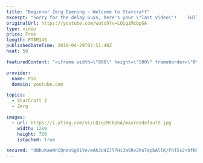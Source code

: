 ```yaml
---
title: "Beginner Zerg Opening - Welcome to Starcraft"
excerpt: "Sorry for the delay Guys, here's your \"last video\"!    Full Playlist(Videos may not be released yet) https://www.youtube.com/playlist?list=PLFUDU8AOevUfLTtmAeBf1mvJ1VIa7dy0g  Like the content? Then consider to leave a thumbs up and subscribe! ;) Videos dont appear in your feed and you want to get notified"
originalUrl: https://youtube.com/watch?v=LQiqiMcbpGA
type: video
price: Free
length: PT8M14S
publishedDateTime: 2019-04-29T07:51:40Z
heat: 50

featuredContent: "<iframe width=\"800\" height=\"500\" frameborder=\"0\" src=\"https://www.youtube.com/embed/LQiqiMcbpGA\" allow=\"accelerometer; autoplay; encrypted-media; gyroscope; picture-in-picture\" allowfullscreen></iframe>"

provider:
  name: PiG
  domain: youtube.com

topics:
  - StarCraft 2
  - Zerg

images:
  - url: https://i.ytimg.com/vi/LQiqiMcbpGA/maxresdefault.jpg
    width: 1280
    height: 720
    isCached: true

secured: "ONbuKaeWnIQnevSg01Ye/eAh3U4ZJlPHi3aSRvZhoTapbAllK/FhT5s2+bfNRXPRaeIOL0SXUTwfIu0y2eJOzMfanrs1SNxV/of918HoUZEYqcsOtPFQD2NQXb56UgOngv6X9YLRdDRCsBzDLvcCJAcWnFWvpRVoJiXUBnTvkFSB40DYc3BJSzKrvL9ScnBr0oTI1EgNxUFdPdgrs9VLf56glr5lOHvTv4oXn863v+ia28+QjM1hezZyDtBzJ4T1NalZOAZSmH6kPUjxa5i8lwXvHjX1tiXiTgD8JWJm8p8BDzn880/316alrLl7leG+EVVWUuhgxD6e5yPVc39YNCeZIPvmLG6YVFpHgzFPKLalOwmsJthesbX4ueFOUJX/Aj6cqHgnU+qUpE2V0PjI6bs3kLRrNWAar47q9Alocok=;zirrU0YVSqytJzXSaCig2Q=="
---
```


